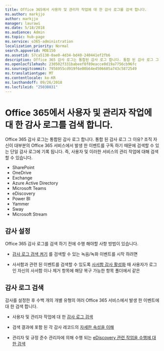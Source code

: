 ```yaml
---
title: Office 365에서 사용자 및 관리자 작업에 대 한 감사 로그를 검색 합니다.
ms.author: markjjo
author: markjjo
manager: laurawi
ms.date: 5/18/2018
ms.audience: Admin
ms.topic: hub-page
ms.service: o365-administration
localization_priority: Normal
search.appverid: MOE150
ms.assetid: 57ca5138-0ae0-4d34-bd40-240441ef2fb6
description: Office 365 감사 로그는 통합된 감사 로그 합니다. 통합 된 감사 로그 그 이유? 조직 자신이 대부분의 Office 365 서비스에서 발생 한 이벤트를 구독 하기 때문에 검색할 수 있는 단일 감사 로그에 기록 됩니다. 즉, 사용자 및 이러한 서비스의 관리 작업에 대해 검색할 수 있습니다.
ms.openlocfilehash: 230502f331babeef8f89eacce0d19a7756cb96fc
ms.sourcegitcommit: 7956955cd919f6e00b64e4506605a743c5872549
ms.translationtype: MT
ms.contentlocale: ko-KR
ms.lasthandoff: 09/26/2018
ms.locfileid: "25038031"
---
```

# <a name="search-the-audit-log-for-user-and-admin-activity-in-office-365"></a>Office 365에서 사용자 및 관리자 작업에 대 한 감사 로그를 검색 합니다.

Office 365 감사 로그는 통합된 감사 로그 합니다. 통합 된 감사 로그 그 이유? 조직 자신이 대부분의 Office 365 서비스에서 발생 한 이벤트를 구독 하기 때문에 검색할 수 있는 단일 감사 로그에 기록 됩니다. 즉, 사용자 및 이러한 서비스의 관리 작업에 대해 검색할 수 있습니다. 
  
- SharePoint
- OneDrive
- Exchange
- Azure Active Directory
- Microsoft Teams
- eDiscovery
- Power BI
- Yammer
- Sway
- Microsoft Stream
   
 ## <a name="set-up-auditing"></a>감사 설정
  
Office 365 감사 로그를 검색 하기 전에 수행 해야할 사항 방법이 있습니다.
  
- [감사 로그 검색 켜기](turn-audit-log-search-on-or-off.md) 를 검색할 수 있는 녹음/녹화 이벤트를 시작 하려면 
    
- 사서함과 관련 된 이벤트를 검색할 수 있도록 [사서함 감사 활성화](enable-mailbox-auditing.md) 때 사용자가 로그인 자신의 사서함 이나 제거 항목에 해당 복구 가능한 항목 폴더에서 같은 
    
 ## <a name="search-the-audit-log"></a>감사 로그 검색
  
감사를 설정한 후 수백 개의 개별 유형의 여러 Office 365 서비스에서 발생 한 이벤트에 대 한 검색 합니다.
  
- 사용자 및 관리자 작업에 대 한 [감사 로그 검색](search-the-audit-log-in-security-and-compliance.md) 
    
- 검색 결과에 포함 된 각 감사 레코드의 [자세한 속성을 이해](detailed-properties-in-the-office-365-audit-log.md) 
    
- 관리자 및 규정 준수 관리자에 의해 수행 되는 [eDiscovery 관련 작업을 수행에 대 한 검색](search-for-ediscovery-activities-in-the-audit-log.md) 
